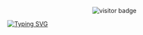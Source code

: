 <div align="right">

![visitor badge](https://visitor-badge.laobi.icu/badge?page_id=jwenjian.visitor-badge)

</div>

<div align="center">
  
[![Typing SVG](https://readme-typing-svg.demolab.com?font=Rubik+Bubbles&size=25&duration=2000&pause=4000&color=51C4D6&center=true&vCenter=true&random=false&width=435&lines=Don't+Mindlessly+Judge+People;Welcome+To+bonydonnie's+World)](https://git.io/typing-svg)

</div>
<!--
**bonydonnie/bonydonnie** is a ✨ _special_ ✨ repository because its `README.md` (this file) appears on your GitHub profile.

Here are some ideas to get you started:

- 🔭 I’m currently working on ...
- 🌱 I’m currently learning ...
- 👯 I’m looking to collaborate on ...
- 🤔 I’m looking for help with ...
- 💬 Ask me about ...
- 📫 How to reach me: ...
- 😄 Pronouns: ...
- ⚡ Fun fact: ...
-->
